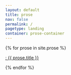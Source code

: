 ```yaml
---
layout: default
title: prose
nav: false 
permalink: /
pagetype: landing
container: prose-container
---
```


<div class="proseList" >
  {% for prose in site.prose %}
    <p><a href="{{ prose.url | relative_url }}">: {{ prose.title }}</a></p>
  {% endfor %}
</div>





